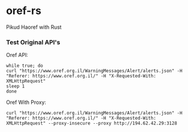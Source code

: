 # oref-rs

Pikud Haoref with Rust



### Test Original API's

Oref API:
```shell
while true; do 
curl "https://www.oref.org.il/WarningMessages/Alert/alerts.json" -H "Referer: https://www.oref.org.il/" -H "X-Requested-With: XMLHttpRequest"
sleep 1
done
```


Oref With Proxy:
```
curl "https://www.oref.org.il/WarningMessages/Alert/alerts.json" -H "Referer: https://www.oref.org.il/" -H "X-Requested-With: XMLHttpRequest" --proxy-insecure --proxy http://194.62.42.29:3128
```
